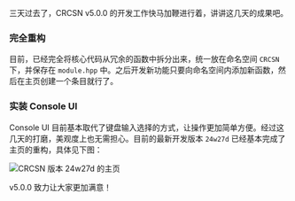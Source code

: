 三天过去了，CRCSN v5.0.0 的开发工作快马加鞭进行着，讲讲这几天的成果吧。

### 完全重构

目前，已经完全将核心代码从冗余的函数中拆分出来，统一放在命名空间 `CRCSN` 下，并保存在 `module.hpp` 中。之后开发新功能只要向命名空间内添加新函数，然后在主页创建一个条目就行了。

### 实装 Console UI

Console UI 目前基本取代了键盘输入选择的方式，让操作更加简单方便。经过这几天的打磨，美观度上也无需担心。目前的最新开发版本 `24w27d` 已经基本完成了主页的重构，具体见下图：

![CRCSN 版本 24w27d 的主页](https://github.com/MaxLHy0424/MaxLHy0424.github.io/assets/142279449/49740e9c-bc68-422a-94d2-750ee54cbdeb)

v5.0.0 致力让大家更加满意！